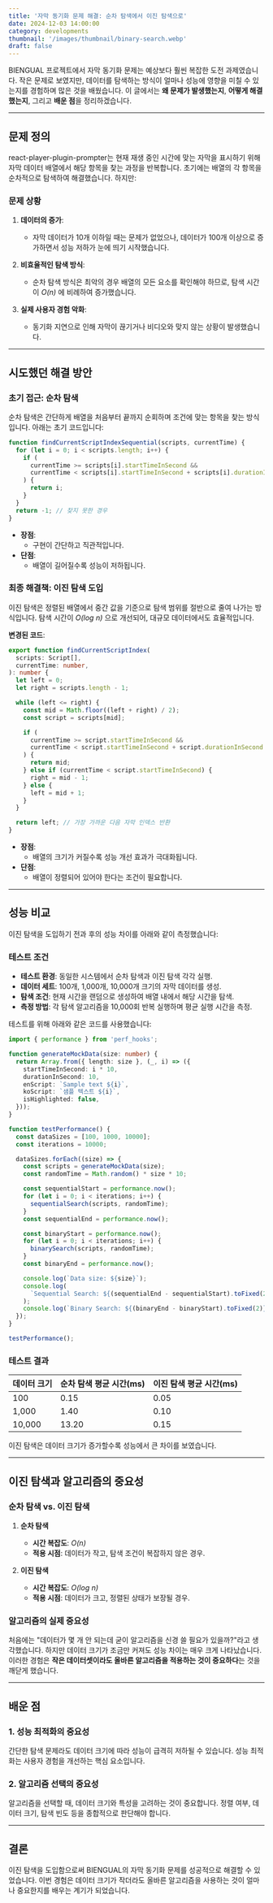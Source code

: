 ```yaml
---
title: '자막 동기화 문제 해결: 순차 탐색에서 이진 탐색으로'
date: 2024-12-03 14:00:00
category: developments
thumbnail: '/images/thumbnail/binary-search.webp'
draft: false
---
```


BIENGUAL 프로젝트에서 자막 동기화 문제는 예상보다 훨씬 복잡한 도전 과제였습니다. 작은 문제로 보였지만, 데이터를 탐색하는 방식이 얼마나 성능에 영향을 미칠 수 있는지를 경험하며 많은 것을 배웠습니다. 이 글에서는 **왜 문제가 발생했는지**, **어떻게 해결했는지**, 그리고 **배운 점**을 정리하겠습니다.

---

## 문제 정의

react-player-plugin-prompter는 현재 재생 중인 시간에 맞는 자막을 표시하기 위해 자막 데이터 배열에서 해당 항목을 찾는 과정을 반복합니다. 초기에는 배열의 각 항목을 순차적으로 탐색하여 해결했습니다. 하지만:

### 문제 상황

1. **데이터의 증가**:

   - 자막 데이터가 10개 이하일 때는 문제가 없었으나, 데이터가 100개 이상으로 증가하면서 성능 저하가 눈에 띄기 시작했습니다.

2. **비효율적인 탐색 방식**:

   - 순차 탐색 방식은 최악의 경우 배열의 모든 요소를 확인해야 하므로, 탐색 시간이 _O(n)_ 에 비례하여 증가했습니다.

3. **실제 사용자 경험 악화**:
   - 동기화 지연으로 인해 자막이 끊기거나 비디오와 맞지 않는 상황이 발생했습니다.

---

## 시도했던 해결 방안

### 초기 접근: 순차 탐색

순차 탐색은 간단하게 배열을 처음부터 끝까지 순회하며 조건에 맞는 항목을 찾는 방식입니다. 아래는 초기 코드입니다:

```typescript
function findCurrentScriptIndexSequential(scripts, currentTime) {
  for (let i = 0; i < scripts.length; i++) {
    if (
      currentTime >= scripts[i].startTimeInSecond &&
      currentTime < scripts[i].startTimeInSecond + scripts[i].durationInSecond
    ) {
      return i;
    }
  }
  return -1; // 찾지 못한 경우
}
```

- **장점**:
  - 구현이 간단하고 직관적입니다.
- **단점**:
  - 배열이 길어질수록 성능이 저하됩니다.

### 최종 해결책: 이진 탐색 도입

이진 탐색은 정렬된 배열에서 중간 값을 기준으로 탐색 범위를 절반으로 줄여 나가는 방식입니다. 탐색 시간이 _O(log n)_ 으로 개선되어, 대규모 데이터에서도 효율적입니다.

**변경된 코드**:

```typescript
export function findCurrentScriptIndex(
  scripts: Script[],
  currentTime: number,
): number {
  let left = 0;
  let right = scripts.length - 1;

  while (left <= right) {
    const mid = Math.floor((left + right) / 2);
    const script = scripts[mid];

    if (
      currentTime >= script.startTimeInSecond &&
      currentTime < script.startTimeInSecond + script.durationInSecond
    ) {
      return mid;
    } else if (currentTime < script.startTimeInSecond) {
      right = mid - 1;
    } else {
      left = mid + 1;
    }
  }

  return left; // 가장 가까운 다음 자막 인덱스 반환
}
```

- **장점**:
  - 배열의 크기가 커질수록 성능 개선 효과가 극대화됩니다.
- **단점**:
  - 배열이 정렬되어 있어야 한다는 조건이 필요합니다.

---

## 성능 비교

이진 탐색을 도입하기 전과 후의 성능 차이를 아래와 같이 측정했습니다:

### 테스트 조건

- **테스트 환경**: 동일한 시스템에서 순차 탐색과 이진 탐색 각각 실행.
- **데이터 세트**: 100개, 1,000개, 10,000개 크기의 자막 데이터를 생성.
- **탐색 조건**: 현재 시간을 랜덤으로 생성하여 배열 내에서 해당 시간을 탐색.
- **측정 방법**: 각 탐색 알고리즘을 10,000회 반복 실행하며 평균 실행 시간을 측정.

테스트를 위해 아래와 같은 코드를 사용했습니다:

```typescript
import { performance } from 'perf_hooks';

function generateMockData(size: number) {
  return Array.from({ length: size }, (_, i) => ({
    startTimeInSecond: i * 10,
    durationInSecond: 10,
    enScript: `Sample text ${i}`,
    koScript: `샘플 텍스트 ${i}`,
    isHighlighted: false,
  }));
}

function testPerformance() {
  const dataSizes = [100, 1000, 10000];
  const iterations = 10000;

  dataSizes.forEach((size) => {
    const scripts = generateMockData(size);
    const randomTime = Math.random() * size * 10;

    const sequentialStart = performance.now();
    for (let i = 0; i < iterations; i++) {
      sequentialSearch(scripts, randomTime);
    }
    const sequentialEnd = performance.now();

    const binaryStart = performance.now();
    for (let i = 0; i < iterations; i++) {
      binarySearch(scripts, randomTime);
    }
    const binaryEnd = performance.now();

    console.log(`Data size: ${size}`);
    console.log(
      `Sequential Search: ${(sequentialEnd - sequentialStart).toFixed(2)} ms`,
    );
    console.log(`Binary Search: ${(binaryEnd - binaryStart).toFixed(2)} ms`);
  });
}

testPerformance();
```

### 테스트 결과

| 데이터 크기 | 순차 탐색 평균 시간(ms) | 이진 탐색 평균 시간(ms) |
| ----------- | ----------------------- | ----------------------- |
| 100         | 0.15                    | 0.05                    |
| 1,000       | 1.40                    | 0.10                    |
| 10,000      | 13.20                   | 0.15                    |

이진 탐색은 데이터 크기가 증가할수록 성능에서 큰 차이를 보였습니다.

---

## 이진 탐색과 알고리즘의 중요성

### 순차 탐색 vs. 이진 탐색

1. **순차 탐색**

   - **시간 복잡도**: _O(n)_
   - **적용 시점**: 데이터가 작고, 탐색 조건이 복잡하지 않은 경우.

2. **이진 탐색**
   - **시간 복잡도**: _O(log n)_
   - **적용 시점**: 데이터가 크고, 정렬된 상태가 보장될 경우.

### 알고리즘의 실제 중요성

처음에는 "데이터가 몇 개 안 되는데 굳이 알고리즘을 신경 쓸 필요가 있을까?"라고 생각했습니다. 하지만 데이터 크기가 조금만 커져도 성능 차이는 매우 크게 나타났습니다. 이러한 경험은 **작은 데이터셋이라도 올바른 알고리즘을 적용하는 것이 중요하다**는 것을 깨닫게 했습니다.

---

## 배운 점

### 1. 성능 최적화의 중요성

간단한 탐색 문제라도 데이터 크기에 따라 성능이 급격히 저하될 수 있습니다. 성능 최적화는 사용자 경험을 개선하는 핵심 요소입니다.

### 2. 알고리즘 선택의 중요성

알고리즘을 선택할 때, 데이터 크기와 특성을 고려하는 것이 중요합니다. 정렬 여부, 데이터 크기, 탐색 빈도 등을 종합적으로 판단해야 합니다.

---

## 결론

이진 탐색을 도입함으로써 BIENGUAL의 자막 동기화 문제를 성공적으로 해결할 수 있었습니다. 이번 경험은 데이터 크기가 작더라도 올바른 알고리즘을 사용하는 것이 얼마나 중요한지를 배우는 계기가 되었습니다.
